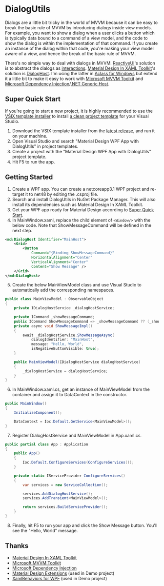 # DialogUtils

Dialogs are a little bit tricky in the world of MVVM because it can be easy to break the basic rule of MVVM by introducing dialogs inside view models. For example, you want to show a dialog when a user clicks a button which is typically data bound to a command of a view model, and the code to show the dialog is within the implementation of that command. If you create an instance of the dialog within that code, you're making your view model aware of a view, and hence the break of the basic rule of MVVM.

There's no simple way to deal with dialogs in MVVM. [ReactiveUI](https://www.reactiveui.net/)'s solution is to abstract the dialogs as [interactions](https://www.reactiveui.net/docs/handbook/interactions/). [Material Design In XAML Toolkit](http://materialdesigninxaml.net/)'s solution is [DialogHost](https://github.com/MaterialDesignInXAML/MaterialDesignInXamlToolkit/wiki/Dialogs). I'm using the latter in [Aclass for Windows](https://www.aketang.cn/) but extend it a little bit to make it easy to work with [Microsoft MVVM Toolkit](https://docs.microsoft.com/en-us/windows/communitytoolkit/mvvm/introduction) and [Microsoft Dependency Injection](https://docs.microsoft.com/en-us/dotnet/core/extensions/dependency-injection)/[.NET Generic Host](https://docs.microsoft.com/en-us/dotnet/core/extensions/generic-host).

## Super Quick Start

If you're going to start a new project, it is highly recommended to use the [VSIX template installer](https://github.com/allenlooplee/DialogUtils/tree/main/DialogUtilsProjectTemplateInstaller) to install [a clean project template](https://github.com/allenlooplee/DialogUtils/tree/main/DialogUtilsProjectTemplate) for your Visual Studio.

1. Download the VSIX template installer from the [latest release](https://github.com/allenlooplee/DialogUtils/releases), and run it on your machine.
2. Open Visual Studio and search "Material Design WPF App with DialogUtils" in project templates.
3. Create a project with the "Material Design WPF App with DialogUtils" project template.
4. Hit F5 to run the app.

## Getting Started

1. Create a WPF app. You can create a netcoreapp3.1 WPF project and re-target it to net48 by editing the .csproj file.
2. Search and install DialogUtils in NuGet Package Manager. This will also install its dependencies such as Material Design In XAML Toolkit.
3. Get your WPF app ready for Material Design according to [Super Quick Start](https://github.com/MaterialDesignInXAML/MaterialDesignInXamlToolkit/wiki/Super-Quick-Start).
4. In MainWindow.xaml, replace the child element of `<Window/>` with the below code. Note that ShowMessageCommand will be defined in the next step.

```XML
<md:DialogHost Identifier="MainHost">
    <Grid>
        <Button
            Command="{Binding ShowMessageCommand}"
            HorizontalAlignment="Center"
            VerticalAlignment="Center"
            Content="Show Message" />
    </Grid>
</md:DialogHost>
```

5. Create the below MainViewModel class and use Visual Studio to automatically add the corresponding namespaces.

```C#
public class MainViewModel : ObservableObject
{
    private IDialogHostService _dialogHostService;

    private ICommand _showMessageCommand;
    public ICommand ShowMessageCommand => _showMessageCommand ?? (_showMessageCommand = new RelayCommand(ShowMessageImpl));
    private async void ShowMessageImpl()
    {
        await _dialogHostService.ShowMessageAsync(
            dialogIdentifier: "MainHost",
            message: "Hello, World",
            isNegativeButtonVisible: true);
    }

    public MainViewModel(IDialogHostService dialogHostService)
    {
        _dialogHostService = dialogHostService;
    }
}
```

6. In MainWindow.xaml.cs, get an instance of MainViewModel from the container and assign it to DataContext in the constructor.

```C#
public MainWindow()
{
    InitializeComponent();

    DataContext = Ioc.Default.GetService<MainViewModel>();
}
```

7. Register DialogHostService and MainViewModel in App.xaml.cs.

```C#
public partial class App : Application
{
    public App()
    {
        Ioc.Default.ConfigureServices(ConfigureServices());
    }

    private static IServiceProvider ConfigureServices()
    {
        var services = new ServiceCollection();

        services.AddDialogHostService();
        services.AddTransient<MainViewModel>();

        return services.BuildServiceProvider();
    }
}
```

8. Finally, hit F5 to run your app and click the Show Message button. You'll see the "Hello, World" message.

## Thanks

* [Material Design In XAML Toolkit](https://github.com/MaterialDesignInXAML/MaterialDesignInXamlToolkit)
* [Microsoft MVVM Toolkit](https://github.com/windows-toolkit/WindowsCommunityToolkit/tree/main/Microsoft.Toolkit.Mvvm)
* [Microsoft Dependency Injection](https://github.com/dotnet/runtime/tree/main/src/libraries/Microsoft.Extensions.DependencyInjection)
* [Material Design Extensions](https://github.com/spiegelp/MaterialDesignExtensions) (used in Demo project)
* [XamlBehaviors for WPF](https://github.com/microsoft/XamlBehaviorsWpf) (used in Demo project)
